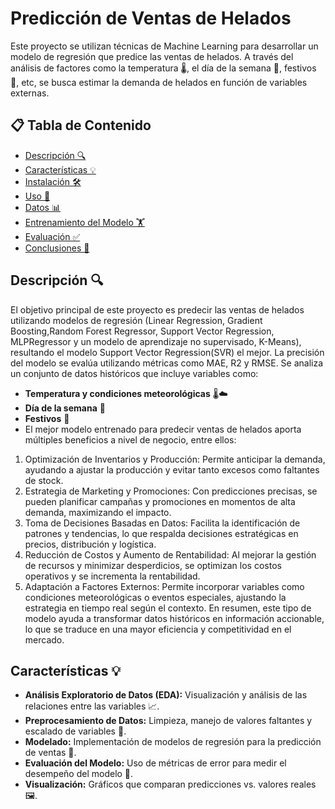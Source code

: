 # Predicción de Ventas de Helados 

Este proyecto se utilizan técnicas de Machine Learning para desarrollar un modelo de regresión que predice las ventas de helados. A través del análisis de factores como la temperatura 🌡️, el día de la semana 📅, festivos 🎉, etc, se busca estimar la demanda de helados en función de variables externas.

## 📋 Tabla de Contenido

- [Descripción 🔍](#descripción)
- [Características 💡](#características)
- [Instalación 🛠️](#instalación)
- [Uso 🚀](#uso)
- [Datos 📊](#datos)
- [Entrenamiento del Modelo 🏋️](#entrenamiento-del-modelo)
- [Evaluación ✅](#evaluación)
- [Conclusiones 🎯](#conclusiones)


## Descripción 🔍

El objetivo principal de este proyecto es predecir las ventas de helados utilizando modelos de regresión (Linear Regression, Gradient Boosting,Random Forest Regressor, Support Vector Regression, MLPRegressor y un modelo de aprendizaje no supervisado, K-Means), resultando el modelo Support Vector Regression(SVR) el mejor. La precisión del modelo se evalúa utilizando métricas como MAE, R2 y RMSE. Se analiza un conjunto de datos históricos que incluye variables como:

- **Temperatura y condiciones meteorológicas** 🌡️☁️
- **Día de la semana** 📅
- **Festivos** 🎉
- 
  El mejor modelo entrenado para predecir ventas de helados aporta múltiples beneficios a nivel de negocio, entre ellos:

1. Optimización de Inventarios y Producción: Permite anticipar la demanda, ayudando a ajustar la producción y evitar tanto excesos como faltantes de stock.
2. Estrategia de Marketing y Promociones: Con predicciones precisas, se pueden planificar campañas y promociones en momentos de alta demanda, maximizando el impacto.
3. Toma de Decisiones Basadas en Datos: Facilita la identificación de patrones y tendencias, lo que respalda decisiones estratégicas en precios, distribución y logística.
4. Reducción de Costos y Aumento de Rentabilidad: Al mejorar la gestión de recursos y minimizar desperdicios, se optimizan los costos operativos y se incrementa la rentabilidad.
5. Adaptación a Factores Externos: Permite incorporar variables como condiciones meteorológicas o eventos especiales, ajustando la estrategia en tiempo real según el contexto.
En resumen, este tipo de modelo ayuda a transformar datos históricos en información accionable, lo que se traduce en una mayor eficiencia y competitividad en el mercado.

## Características 💡

- **Análisis Exploratorio de Datos (EDA):** Visualización y análisis de las relaciones entre las variables 📈.
- **Preprocesamiento de Datos:** Limpieza, manejo de valores faltantes y escalado de variables 🧹.
- **Modelado:** Implementación de modelos de regresión para la predicción de ventas 🤖.
- **Evaluación del Modelo:** Uso de métricas de error para medir el desempeño del modelo 📏.
- **Visualización:** Gráficos que comparan predicciones vs. valores reales 🖼️.



